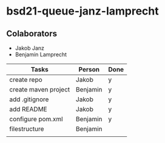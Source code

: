 # bsd21-queue-janz-lamprecht

## Colaborators
- Jakob Janz
- Benjamin Lamprecht

| Tasks                | Person   | Done |
|----------------------|----------|------|
| create repo          | Jakob    | y    |
| create maven project | Benjamin | y    |
| add .gitignore       | Jakob    | y    |
| add README           | Jakob    | y    |
| configure pom.xml    | Benjamin | y    |
| filestructure        | Benjamin |      |
|                      |          |      |